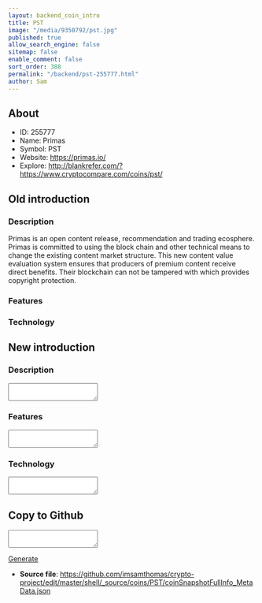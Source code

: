 ```yaml
---
layout: backend_coin_intro
title: PST
image: "/media/9350792/pst.jpg"
published: true
allow_search_engine: false
sitemap: false
enable_comment: false
sort_order: 388
permalink: "/backend/pst-255777.html"
author: Sam
---
```


## About

- ID: 255777
- Name: Primas
- Symbol: PST
- Website: https://primas.io/
- Explore: http://blankrefer.com/?https://www.cryptocompare.com/coins/pst/


## Old introduction

### Description

<p>Primas is an open content release, recommendation and trading ecosphere. Primas is committed to using the block chain and other technical means to change the existing content market structure. This new content value evaluation system ensures that producers of premium content receive direct benefits. Their blockchain can not be tampered with which provides copyright protection. </p>

### Features


### Technology




## New introduction


### Description
<textarea id="meta_description" name="description"></textarea>

### Features
<textarea id="meta_features" name="features"></textarea>

### Technology
<textarea id="meta_technology" name="technology"></textarea>


## Copy to Github

<textarea id="coinsnapshotfullinfo_metadata"></textarea>

<a href="#gen" onclick="generateMetaDatJson()">Generate</a>

- **Source file**: <a href="https://github.com/imsamthomas/crypto-project/edit/master/shell/_source/coins/PST/coinSnapshotFullInfo_MetaData.json">https://github.com/imsamthomas/crypto-project/edit/master/shell/_source/coins/PST/coinSnapshotFullInfo_MetaData.json</a>

